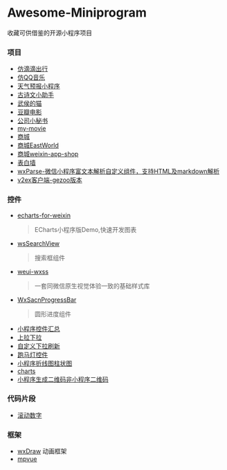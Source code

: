 # Awesome-Miniprogram
收藏可供借鉴的开源小程序项目 
### 项目
- [仿滴滴出行](https://github.com/QinZhen001/didi)
- [仿QQ音乐](https://github.com/julytian/qqMusicPlayer)
- [天气预报小程序](https://github.com/mindawei/weather)
- [古诗文小助手](https://github.com/johnnyzhang1992/gushi_lite)
- [武侯的猫](https://github.com/wuhou123/wxxcx#%E4%BD%93%E9%AA%8C%E5%90%A7) 
- [豆瓣电影](https://github.com/rocwangv/DoubanFilm)
- [公司小秘书](https://github.com/cmssfe/suyanxiaomishu)
- [my-movie](https://github.com/QinZhen001/my-movie)
- [商城](https://github.com/liuxuanqiang/wechat-weapp-mall)
- [商城EastWorld](https://github.com/EastWorld/wechat-app-mall)
- [商城weixin-app-shop](https://gitee.com/jeecg/weixin-app-shop)
- [表白墙](https://github.com/Anonlyy/loveWall)
- [wxParse-微信小程序富文本解析自定义组件，支持HTML及markdown解析](https://github.com/icindy/wxParse)
- [v2ex客户端-gezoo版本](https://github.com/gezoo/v2ex-wechat-miniprogram)

### 控件
- [echarts-for-weixin](https://github.com/ecomfe/echarts-for-weixin)
   >  ECharts小程序版Demo,快速开发图表
- [wsSearchView](https://github.com/mindawei/wsSearchView)
   > 搜索框组件
- [weui-wxss](https://github.com/Tencent/weui-wxss/)
   > 一套同微信原生视觉体验一致的基础样式库
- [WxSacnProgressBar](https://github.com/BiLiangLtd/WxSacnProgressBar)
   > 圆形进度组件
- [小程序控件汇总](https://github.com/qiushi123/xiaochengxu_demos)
- [上拉下拉](https://github.com/CitrusHan/MyJobs_WeChat)
- [自定义下拉刷新](https://github.com/the-liuchao/RefreshDemo)
- [跑马灯控件](https://github.com/qi19901212/Awesome-Miniprogram/tree/master/pages/codeSegment/marquee)
- [小程序折线图柱状图](https://github.com/fuxingkai/frankui-weapp)
- [charts](https://github.com/xiaolin3303/wx-charts)
- [小程序生成二维码非小程序二维码](https://github.com/tomfriwel/weapp-qrcode)
### 代码片段
- [滚动数字](https://github.com/demi520/wxapp-animateNumber)

### 框架
- [wxDraw](https://github.com/bobiscool/wxDraw ) 动画框架
- [mpvue](http://mpvue.com/) 
